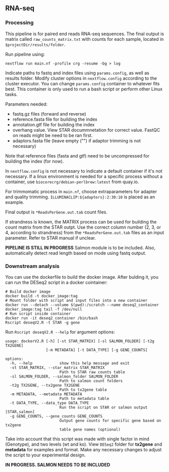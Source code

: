 ## RNA-seq

### Processing

This pipeline is for paired end reads RNA-seq sequences. The final output is matrix called ``raw_counts_matrix.txt`` with counts for each sample, located in ``$projectDir/results/folder``.

Run pipeline using:

```
nextflow run main.nf -profile crg -resume -bg > log
```

Indicate paths to fastq and index files using ``params.config``, as well as results folder. Modify cluster options in ``nextflow.config`` according to the cluster executor. You can change ``params.config`` container to whatever fits best. This container is only used to run a bash script or perform other Linux tasks.

Parameters needed:

- fastq.gz files (forward and reverse)
- reference.fasta file for building the index
- annotation.gtf file for building the index
- overhang value. View STAR docummnetation for correct value. FastQC on reads might be need to be ran first.
- adaptors.fasta file (leave empty ("") if adaptor trimming is not necessary)

Note that reference files (fasta and gtf) need to be uncompressed for building the index (for now).

In ``nextflow.config`` is not necessary to indicate a default container if it's not necessary. If a linux environment is needed for a specific process without a container, use ``biocorecrg/debian-perlbrew:latest`` from quay.io.

For trimmomatic process in ``main.nf``, choose extraparameters for adapter and quality trimming. ``ILLUMINACLIP:${adaptors}:2:30:10`` is placed as an example.

Final output is ``*ReadsPerGene.out.tab`` count files.

If strandness is known, the MATRIX process can be used for building the count matrix from the STAR outpt. Use the correct column number (2, 3, or 4, according to strandness) from the ``*ReadsPerGene.out.tab`` files as an input parameter. Refer to STAR manual if unclear.

**PIPELINE IS STILL IN PROGRESS** Salmon module is to be included. Also, automatically detect read length based on mode using fastq output.

### Downstream analysis

You can use the dockerfile to build the docker image. After bulding it, you can run the DESeq2 script in a docker cointainer:

```
# Build docker image
docker build -t docker_image:tag
# Mount folder with script and input files into a new container
docker run --detach --volume $(pwd):/scratch --name deseq2_container docker_image:tag tail -f /dev/null
# Run script inside container
docker run -it deseq2_container /bin/bash
Rscript deseqV2.R -t STAR -g gene
```

Run ``Rscript deseqV2.R --help`` for argument options:

```
usage: dockerV2.R [-h] [-st STAR_MATRIX] [-sl SALMON_FOLDER] [-t2g TX2GENE]
                  [-m METADATA] [-t DATA_TYPE] [-g GENE_COUNTS]

options:
  -h, --help            show this help message and exit
  -st STAR_MATRIX, --star_matrix STAR_MATRIX
                        Path to STAR raw counts table
  -sl SALMON_FOLDER, --salmon_folder SALMON_FOLDER
                        Path to salmon count folders
  -t2g TX2GENE, --tx2gene TX2GENE
                        Path to tx2gene table
  -m METADATA, --metadata METADATA
                        Path to metadata table
  -t DATA_TYPE, --data_type DATA_TYPE
                        Run the script on STAR or salmon output [STAR,salmon]
  -g GENE_COUNTS, --gene_counts GENE_COUNTS
                        Output gene counts for specific gene based on tx2gene
                        table gene names (optional)
```

Take into account that this script was made with single factor in mind (Genotype), and two levels (wt and ko). View ``DESeq2`` folder for **tx2gene** and **metadata** for examples and format. Make any necessary changes to adjust the script to your experimental design.

**IN PROGRESS. SALMON NEEDS TO BE INCLUDED**

